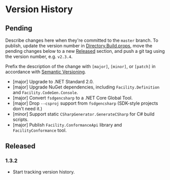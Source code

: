 # Version History

## Pending

Describe changes here when they're committed to the `master` branch. To publish, update the version number in [Directory.Build.props](src/Directory.Build.props), move the pending changes below to a new [Released](#released) section, and push a git tag using the version number, e.g. `v2.3.4`.

Prefix the description of the change with `[major]`, `[minor]`, or `[patch]` in accordance with [Semantic Versioning](https://semver.org/).

* [major] Upgrade to .NET Standard 2.0.
* [major] Upgrade NuGet dependencies, including `Facility.Definition` and `Facility.CodeGen.Console`.
* [major] Convert `fsdgencsharp` to a .NET Core Global Tool.
* [major] Drop `--csproj` support from `fsdgencsharp` (SDK-style projects don't need it.)
* [minor] Support static `CSharpGenerator.GenerateCSharp` for C# build scripts.
* [major] Publish `Facility.ConformanceApi` library and `FacilityConformance` tool.

## Released

### 1.3.2

* Start tracking version history.
